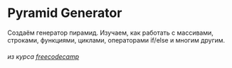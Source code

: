 # Pyramid Generator
Создаём генератор пирамид. Изучаем, как работать с массивами, строками, функциями, циклами, операторами if/else и многим другим.


###### из курса [freecodecamp](https://www.freecodecamp.org/learn/javascript-algorithms-and-data-structures-v8/)